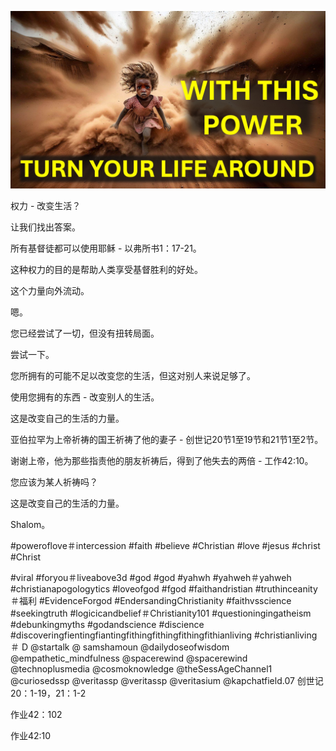 ![Video cover image](../cover.jpg "cover photo")

权力 - 改变生活？

让我们找出答案。

所有基督徒都可以使用耶稣 - 以弗所书1：17-21。

这种权力的目的是帮助人类享受基督胜利的好处。

这个力量向外流动。

嗯。

您已经尝试了一切，但没有扭转局面。

尝试一下。

您所拥有的可能不足以改变您的生活，但这对别人来说足够了。

使用您拥有的东西 - 改变别人的生活。

这是改变自己的生活的力量。

亚伯拉罕为上帝祈祷的国王祈祷了他的妻子 - 创世记20节1至19节和21节1至2节。

谢谢上帝，他为那些指责他的朋友祈祷后，得到了他失去的两倍 - 工作42:10。

您应该为某人祈祷吗？

这是改变自己的生活的力量。

Shalom。

#poweroflove＃intercession #faith #believe #Christian #love #jesus #christ #Christ


#viral #foryou＃liveabove3d #god #god #yahwh #yahweh＃yahweh #christianapogologytics #loveofgod #fgod #faithandristian #truthinceanity＃福利 #EvidenceForgod #EndersandingChristianity #faithvsscience #seekingtruth #logicicandbelief＃Christianity101 #questioningingatheism #debunkingmyths #godandscience #discience #discoveringfientingfiantingfithingfithingfithingfithianliving #christianliving＃ D @startalk @ samshamoun @dailydoseofwisdom @empathetic_mindfulness @spacerewind @spacerewind @technoplusmedia @cosmoknowledge @theSessAgeChannel1 @curiosedssp @veritassp @veritassp @veritasium @kapchatfield.07 创世记20：1-19，21：1-2

作业42：102

作业42:10


